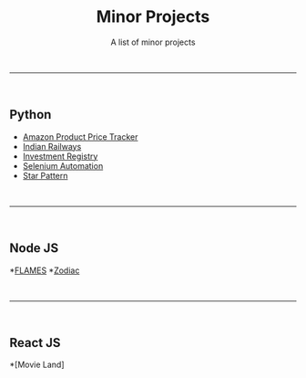 <div align="center">
  <h1>Minor Projects</h1>
  <p>A list of minor projects</p>
</div>
<br />

---

<br />

## Python

* [Amazon Product Price Tracker](https://github.com/TyroAurum/myPythonProjects/tree/main/Amazon%20Price%20Tracker)
* [Indian Railways](https://github.com/TyroAurum/myPythonProjects/tree/main/Indian%20Railways)
* [Investment Registry](https://github.com/TyroAurum/myPythonProjects/tree/main/Investment%20Registry)
* [Selenium Automation](https://github.com/TyroAurum/myPythonProjects/tree/main/Selenium%20Automation)
* [Star Pattern](https://github.com/TyroAurum/myPythonProjects/tree/main/Star%20Pattern)

<br />

---

<br />

## Node JS

*[FLAMES]()
*[Zodiac]()


<br  />
 
 ---
 
 <br />
 
 ## React JS
 
 *[Movie Land]

